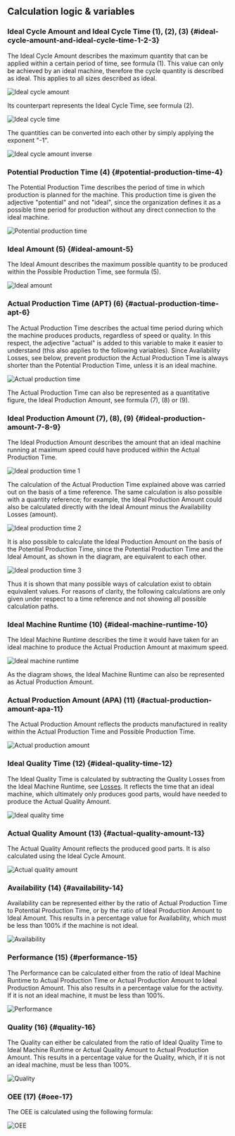 ## Calculation logic & variables

### Ideal Cycle Amount and Ideal Cycle Time (1), (2), (3) {#ideal-cycle-amount-and-ideal-cycle-time-1-2-3}

The Ideal Cycle Amount describes the maximum quantity that can be applied within a certain period of time, see formula (1). This value can only be achieved by an ideal machine, therefore the cycle quantity is described as ideal. This applies to all sizes described as ideal.

![Ideal cycle amount](/images/theory-ideal-cycle-amount-formula.png)

Its counterpart represents the Ideal Cycle Time, see formula (2).

![Ideal cycle time](/images/theory-ideal-cycle-time-formula.png)

The quantities can be converted into each other by simply applying the exponent "-1".

![Ideal cycle amount inverse](/images/theory-ideal-cycle-amount-inverse-formula.png)

### Potential Production Time (4) {#potential-production-time-4}

The Potential Production Time describes the period of time in which production is planned for the machine. This production time is given the adjective "potential" and not "ideal", since the organization defines it as a possible time period for production without any direct connection to the ideal machine.

![Potential production time](/images/theory-potential-production-time-formula.png)

### Ideal Amount (5) {#ideal-amount-5}

The Ideal Amount describes the maximum possible quantity to be produced within the Possible Production Time, see formula (5).

![Ideal amount](/images/theory-ideal-amount-formula.png)

### Actual Production Time (APT) (6) {#actual-production-time-apt-6}

The Actual Production Time describes the actual time period during which the machine produces products, regardless of speed or quality. In this respect, the adjective "actual" is added to this variable to make it easier to understand (this also applies to the following variables). Since Availability Losses, see below, prevent production the Actual Production Time is always shorter than the Potential Production Time, unless it is an ideal machine.

![Actual production time](/images/theory-actual-production-time-formula.png)

The Actual Production Time can also be represented as a quantitative figure, the Ideal Production Amount, see formula (7), (8) or (9).

### Ideal Production Amount (7), (8), (9) {#ideal-production-amount-7-8-9}

The Ideal Production Amount describes the amount that an ideal machine running at maximum speed could have produced within the Actual Production Time.

![Ideal production time 1](/images/theory-ideal-production-amount-formula-1.png)

The calculation of the Actual Production Time explained above was carried out on the basis of a time reference. The same calculation is also possible with a quantity reference; for example, the Ideal Production Amount could also be calculated directly with the Ideal Amount minus the Availability Losses (amount).

![Ideal  production time 2](/images/theory-ideal-production-amount-formula-2.png)

It is also possible to calculate the Ideal Production Amount on the basis of the Potential Production Time, since the Potential Production Time and the Ideal Amount, as shown in the diagram, are equivalent to each other.

![Ideal production time 3](/images/theory-ideal-production-amount-formula-3.png)

Thus it is shown that many possible ways of calculation exist to obtain equivalent values. For reasons of clarity, the following calculations are only given under respect to a time reference and not showing all possible calculation paths.

### Ideal Machine Runtime (10) {#ideal-machine-runtime-10}

The Ideal Machine Runtime describes the time it would have taken for an ideal machine to produce the Actual Production Amount at maximum speed.

![Ideal machine runtime](/images/theory-ideal-machine-runtime-formula.png)

As the diagram shows, the Ideal Machine Runtime can also be represented as  Actual Production Amount.

### Actual Production Amount (APA) (11) {#actual-production-amount-apa-11}

The Actual Production Amount reflects the products manufactured in reality within the Actual Production Time and Possible Production Time.

![Actual production amount](/images/theory-actual-production-amount-formula.png)

### Ideal Quality Time (12) {#ideal-quality-time-12}

The Ideal Quality Time is calculated by subtracting the Quality Losses from the Ideal Machine Runtime, see [Losses](#losses). It reflects the time that an ideal machine, which ultimately only produces good parts, would have needed to produce the Actual Quality Amount.

![Ideal quality time](/images/theory-ideal-quality-time-formula.png)

### Actual Quality Amount (13) {#actual-quality-amount-13}

The Actual Quality Amount reflects the produced good parts. It is also calculated using the Ideal Cycle Amount.

![Actual quality amount](/images/theory-actual-quality-amount-formula.png)

### Availability (14) {#availability-14}

Availability can be represented either by the ratio of Actual Production Time to Potential Production Time, or by the ratio of Ideal Production Amount to Ideal Amount. This results in a percentage value for Availability, which must be less than 100% if the machine is not ideal.

![Availability](/images/theory-availability-formula.png)

### Performance (15) {#performance-15}

The Performance can be calculated either from the ratio of Ideal Machine Runtime to Actual Production Time or Actual Production Amount to Ideal Production Amount. This also results in a percentage value for the activity. If it is not an ideal machine, it must be less than 100%.

![Performance](/images/theory-performance-formula.png)

### Quality (16) {#quality-16}

The Quality can either be calculated from the ratio of Ideal Quality Time to Ideal Machine Runtime or Actual Quality Amount to Actual Production Amount. This results in a percentage value for the Quality, which, if it is not an ideal machine, must be less than 100%.

![Quality](/images/theory-quality-formula.png)

### OEE (17) {#oee-17}

The OEE is calculated using the following formula:

![OEE](/images/theory-oee-formula.png)
